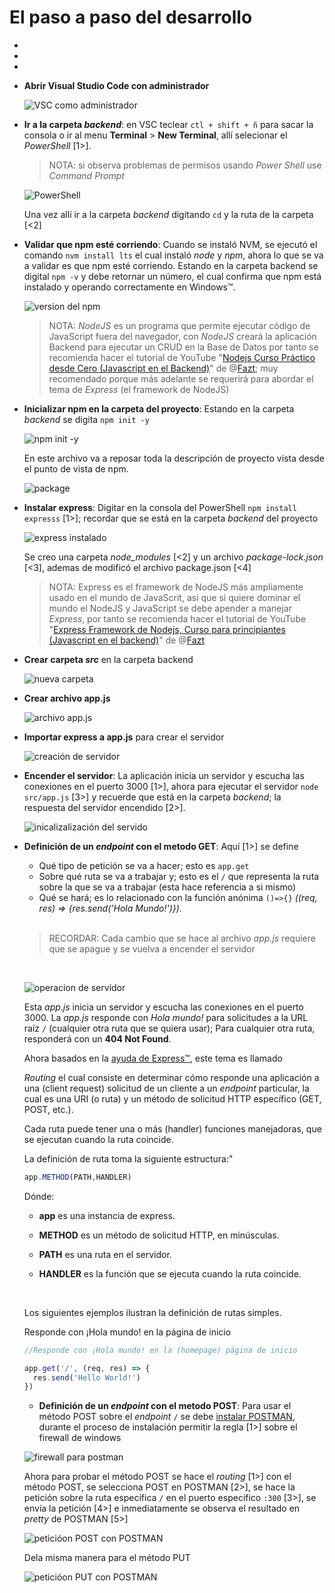 # El paso a paso del desarrollo

-
-
-
- **Abrir Visual Studio Code con administrador**
  
  ![VSC como administrador](./README-images/20230911_163952.png)

- **Ir a la carpeta *backend***: en VSC teclear `ctl + shift + ñ` para sacar la consola o ir al menu **Terminal** > **New Terminal**, allí selecionar el *PowerShell* [1>].

  > NOTA: si observa problemas de permisos usando *Power Shell* use  *Command Prompt*

  ![PowerShell](./README-images/20230911_025912.png)

  Una vez allí ir a la carpeta *backend* digitando `cd` y la ruta de la carpeta [<2]

- **Validar que npm esté corriendo**: Cuando se instaló NVM, se ejecutó el comando `nvm install lts` el cual instaló *node* y *npm*, ahora lo que se va a validar es que npm esté corriendo. Estando en la carpeta backend se digital `npm -v` y debe retornar un número, el cual confirma que npm está instalado y operando correctamente en Windows™.

  ![version del npm](./README-images/20230911_031634.png)

  > NOTA: *NodeJS* es un programa que permite ejecutar código de JavaScript fuera del navegador, con *NodeJS* creará la aplicación Backend para ejecutar un CRUD en la Base de Datos por tanto se recomienda hacer el tutorial de  YouTube "[Nodejs Curso Práctico desde Cero (Javascript en el Backend)](https://youtu.be/i3OdKwuBjeM?si=fArPC4_aDQr5jgNz)" de @[Fazt](https://www.youtube.com/@FaztTech); muy recomendado porque más adelante se requerirá para abordar el tema de *Express* (el framework de NodeJS)
  
  
- **Inicializar npm en la carpeta del proyecto**: Estando en la carpeta *backend* se digita `npm init -y`

  ![npm init -y](./README-images/20230911_032933.png)

  En este archivo va a reposar toda la descripción de proyecto vista desde el punto de vista de npm.

  ![package](./README-images/20230911_033924.png)

- **Instalar express**: Digitar en la consola del PowerShell `npm install expresss` [1>]; recordar que se está en la carpeta *backend* del proyecto

  ![express instalado](./README-images/20230911_040307.png)

  Se creo una carpeta *node_modules* [<2] y un archivo *package-lock.json* [<3], ademas de modificó el archivo package.json [<4]

  > NOTA: Express es el framework de NodeJS más ampliamente usado en el mundo de JavaScrit, asi que si quiere dominar el mundo el NodeJS y JavaScript se debe apender a manejar *Express*, por tanto se recomienda hacer el tutorial de YouTube "[Express Framework de Nodejs, Curso para principiantes (Javascript en el backend)](https://youtu.be/JmJ1WUoUIK4)" de @[Fazt](https://www.youtube.com/@FaztTech)

- **Crear carpeta *src*** en la carpeta backend
  
  ![nueva carpeta](./README-images/20230926_230131.png)

- **Crear archivo app.js**
  
  ![archivo app.js](./README-images/20230926_231815.png)

- **Importar express a app.js** para crear el servidor

  ![creación de servidor](./README-images/20230911_171710.png)

- **Encender el servidor**: La aplicación inicia un servidor y escucha las conexiones en el puerto 3000 [1>], ahora para ejecutar el servidor `node src/app.js` [3>] y recuerde que está en la carpeta *backend*; la respuesta del servidor encendido [2>].

  ![inicalizalización del servido](./README-images/20230913_132215.png)

- **Definición de un *endpoint* con el metodo GET**: Aquí [1>] se define 
  - Qué tipo de petición se va a hacer; esto es `app.get`
  - Sobre qué ruta se va a trabajar y; esto es el `/` que representa la ruta sobre la que se va a trabajar (esta hace referencia a si mismo)
  - Qué se hará; es lo relacionado con la función anónima `()=>{}` *((req, res) => {res.send('Hola Mundo!')})*.
  
  <br>

  > RECORDAR: Cada cambio que se hace al archivo *app.js* requiere que se apague y se vuelva a encender el servidor

  <br>

  ![operacion de servidor](./README-images/20231001_231546.png)

  Esta *app.js* inicia un servidor y escucha las conexiones en el puerto 3000. La *app.js* responde con *Hola mundo!* para solicitudes a la URL raíz `/` (cualquier otra ruta que se quiera usar); Para cualquier otra ruta, responderá con un **404 Not Found**.

  

  Ahora basados en la [ayuda de Express™](https://expressjs.com/en/starter/basic-routing.html), este tema es llamado
  
  *Routing* el cual consiste en determinar cómo responde una aplicación a una (client request) solicitud de un cliente a un *endpoint* particular, la cual es una URI (o ruta) y un método de solicitud HTTP específico (GET, POST, etc.).
  
  Cada ruta puede tener una o más (handler) funciones manejadoras, que se ejecutan cuando la ruta coincide.

  La definición de ruta toma la siguiente estructura:"

  ```JavaScript
  app.METHOD(PATH,HANDLER)
  ```
  
    Dónde:

    - **app** es una instancia de express.

    - **METHOD** es un método de solicitud HTTP, en minúsculas.

    - **PATH** es una ruta en el servidor.

    - **HANDLER** es la función que se ejecuta cuando la ruta coincide.

  <br>

  Los siguientes ejemplos ilustran la definición de rutas simples.

  Responde con ¡Hola mundo! en la página de inicio

  ```JavaScript
  //Responde con ¡Hola mundo! en la (homepage) página de inicio

  app.get('/', (req, res) => {
    res.send('Hello World!')
  })
  ```

  - **Definición de un *endpoint* con el metodo POST**: Para usar el método POST sobre el *endpoint* `/` se debe [instalar POSTMAN](https://www.postman.com/downloads/), durante el proceso de instalación permitir la regla [1>] sobre el firewall de windows

  ![firewall para postman](./README-images/20231004_004747.png)

  Ahora para probar el método POST se hace el *routing* [1>] con el método POST, se selecciona POST en POSTMAN [2>], se hace la petición sobre la ruta específica `/` en el puerto específico `:300` [3>], se envía la petición [4>] e inmediatamente se observa el resultado en *pretty* de POSTMAN [5>]

  ![peticióon POST con POSTMAN](./README-images/20231004_005728.png)

  Dela misma manera para el método PUT

  ![peticióon PUT con POSTMAN](./README-images/20231004_012331.png)